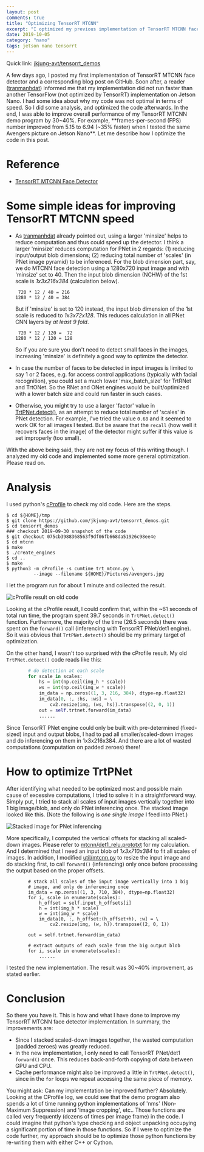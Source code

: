 ```yaml
---
layout: post
comments: true
title: "Optimizing TensorRT MTCNN"
excerpt: "I optimized my previous implementation of TensorRT MTCNN face detector.  Overall, the optimized TensorRT MTCNN demo program runs 30~40% faster than the previous version.  This post is about how I implemented the optimization."
date: 2019-10-05
category: "nano"
tags: jetson nano tensorrt
---
```


Quick link: [jkjung-avt/tensorrt_demos](https://github.com/jkjung-avt/tensorrt_demos)

A few days ago, I posted my first implementation of TensorRT MTCNN face detector and a corresponding blog post on GitHub.  Soon after, a reader ([tranmanhdat](https://github.com/jkjung-avt/tensorrt_demos/issues/7#issuecomment-537463500)) informed me that my implementation did not run faster than another TensorFlow (not optimized by TensorRT) implementation on Jetson Nano.  I had some idea about why my code was not optimal in terms of speed.  So I did some analysis, and optimized the code afterwards.  In the end, I was able to improve overall performance of my TensorRT MTCNN demo program by 30~40%.  For example, **frames-per-second (FPS) number improved from 5.15 to 6.94 (~35% faster) when I tested the same Avengers picture on Jetson Nano**.  Let me describe how I optimize the code in this post.

# Reference

* [TensorRT MTCNN Face Detector](https://jkjung-avt.github.io/tensorrt-mtcnn/)

# Some simple ideas for improving TensorRT MTCNN speed

* As [tranmanhdat](https://github.com/jkjung-avt/tensorrt_demos/issues/7#issuecomment-537463500) already pointed out, using a larger 'minsize' helps to reduce computation and thus could speed up the detector.  I think a larger 'minsize' reduces computation for PNet in 2 regards: (1) reducing input/output blob dimensions; (2) reducing total number of 'scales' (in PNet image pyramid) to be inferenced.  For the blob dimension part, say, we do MTCNN face detection using a 1280x720 input image and with 'minsize' set to 40.  Then the input blob dimension (NCHW) of the 1st scale is _1x3x216x384_ (calculation below).

  ```
   720 * 12 / 40 = 216
  1280 * 12 / 40 = 384
  ```

  But if 'minsize' is set to 120 instead, the input blob dimension of the 1st scale is reduced to _1x3x72x128_.  This reduces calculation in all PNet CNN layers by _at least 9 fold_.

  ```
   720 * 12 / 120 =  72
  1280 * 12 / 120 = 128
  ```

  So if you are sure you don't need to detect small faces in the images, increasing 'minsize' is definitely a good way to optimize the detector.

* In case the number of faces to be detected in input images is limited to say 1 or 2 faces, e.g. for access control applications (typically with facial recognition), you could set a much lower 'max_batch_size' for TrtRNet and TrtONet.  So the RNet and ONet engines would be built/optimized with a lower batch size and could run faster in such cases.

* Otherwise, you might try to use a larger 'factor' value in [TrtPNet.detect()](https://github.com/jkjung-avt/tensorrt_demos/blob/master/utils/mtcnn.py#L244), as an attempt to reduce total number of 'scales' in PNet detection.  For example, I've tried the value `0.68` and it seemed to work OK for all images I tested.  But be aware that the `recall` (how well it recovers faces in the image) of the detector might suffer if this value is set improperly (too small).

With the above being said, they are not my focus of this writing though.  I analyzed my old code and implemented some more general optimization.  Please read on.

# Analysis

I used python's [cProfile](https://docs.python.org/3/library/profile.html) to check my old code.  Here are the steps.

```shell
$ cd ${HOME}/tmp
$ git clone https://github.com/jkjung-avt/tensorrt_demos.git
$ cd tensorrt_demos
### checkout 2019-09-30 snapshot of the code
$ git checkout 075cb3988368563f9df06fb668da51926c98ee4e
$ cd mtcnn
$ make
$ ./create_engines
$ cd ..
$ make
$ python3 -m cProfile -s cumtime trt_mtcnn.py \
          --image --filename ${HOME}/Pictures/avengers.jpg
```

I let the program run for about 1 minute and collected the result.

![cProfile result on old code](/assets/2019-10-05-optimize-mtcnn/mtcnn_profile_old.png)

Looking at the cProfile result, I could confirm that, within the ~61 seconds of total run time, the program spent 39.7 seconds in `TrtPNet.detect()` function.  Furthermore, the majority of the time (26.5 seconds) there was spent on the `forward()` call (inferencing with TensorRT PNet/det1 engine).  So it was obvious that `TrtPNet.detect()` should be my primary target of optimization.

On the other hand, I wasn't too surprised with the cProfile result.  My old `TrtPNet.detect()` code reads like this:

```python
        # do detection at each scale
        for scale in scales:
            hs = int(np.ceil(img_h * scale))
            ws = int(np.ceil(img_w * scale))
            im_data = np.zeros((1, 3, 216, 384), dtype=np.float32)
            im_data[0, :, :hs, :ws] = \
                cv2.resize(img, (ws, hs)).transpose((2, 0, 1))
            out = self.trtnet.forward(im_data)
            ......
```

Since TensorRT PNet engine could only be built with pre-determined (fixed-sized) input and output blobs, I had to pad all smaller/scaled-down images and do inferencing on them in 1x3x216x384.  And there are a lot of wasted computations (computation on padded zeroes) there!

# How to optimize TrtPNet

After identifying what needed to be optimized most and possible main cause of excessive computations, I tried to solve it in a straightforward way.  Simply put, I tried to stack all scales of input images vertically together into 1 big image/blob, and only do PNet inferencing once.  The stacked image looked like this.  (Note the following is _one single image_ I feed into PNet.)

![Stacked image for PNet inferencing](/assets/2019-10-05-optimize-mtcnn/stacked_img_pnet.jpg)

More specifically, I computed the vertical offsets for stacking all scaled-down images.  Please refer to [mtcnn/det1\_relu.prototxt](https://github.com/jkjung-avt/tensorrt_demos/blob/master/mtcnn/det1_relu.prototxt#L15) for my calculation.  And I determined that I need an input blob of _1x3x710x384_ to fit all scales of images.  In addition, I modified [util/mtcnn.py](https://github.com/jkjung-avt/tensorrt_demos/blob/master/utils/mtcnn.py#L278) to resize the input image and do stacking first, to call `forward()` (inferencing) only once before processing the output based on the proper offsets.

```
        # stack all scales of the input image vertically into 1 big
        # image, and only do inferencing once
        im_data = np.zeros((1, 3, 710, 384), dtype=np.float32)
        for i, scale in enumerate(scales):
            h_offset = self.input_h_offsets[i]
            h = int(img_h * scale)
            w = int(img_w * scale)
            im_data[0, :, h_offset:(h_offset+h), :w] = \
                cv2.resize(img, (w, h)).transpose((2, 0, 1))

        out = self.trtnet.forward(im_data)

        # extract outputs of each scale from the big output blob
        for i, scale in enumerate(scales):
            ......
```

I tested the new implementation.  The result was 30~40% improvement, as stated earlier.

# Conclusion

So there you have it.  This is how and what I have done to improve my TensorRT MTCNN face detector implementation.  In summary, the improvements are:

* Since I stacked scaled-down images together, the wasted computation (padded zeroes) was greatly reduced.
* In the new implementation, I only need to call TensorRT PNet/det1 `forward()` once.  This reduces back-and-forth copying of data between GPU and CPU.
* Cache performance might also be improved a little in `TrtPNet.detect()`, since in the `for` loops we repeat accessing the same piece of memory.

You might ask: Can my implementation be improved further?  Absolutely.  Looking at the CProfile log, we could see that the demo program also spends a lot of time running python implementations of 'nms' (Non-Maximum Suppression) and 'image cropping', etc..  Those functions are called very frequently (dozens of times per image frame) in the code.  I could imagine that python's type checking and object unpacking occupying a significant portion of time in those functions.  So if I were to optimize the code further, my approach should be to optimize those python functions by re-writing them with either C++ or Cython.
